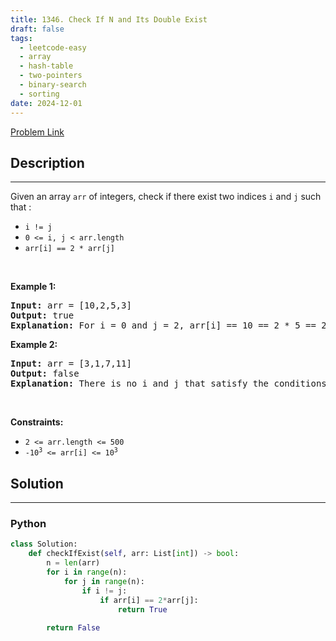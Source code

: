 ```yaml
---
title: 1346. Check If N and Its Double Exist
draft: false
tags: 
  - leetcode-easy
  - array
  - hash-table
  - two-pointers
  - binary-search
  - sorting
date: 2024-12-01
---
```


[Problem Link](https://leetcode.com/problems/check-if-n-and-its-double-exist/)

## Description

---
<p>Given an array <code>arr</code> of integers, check if there exist two indices <code>i</code> and <code>j</code> such that :</p>

<ul>
	<li><code>i != j</code></li>
	<li><code>0 &lt;= i, j &lt; arr.length</code></li>
	<li><code>arr[i] == 2 * arr[j]</code></li>
</ul>

<p>&nbsp;</p>
<p><strong class="example">Example 1:</strong></p>

<pre>
<strong>Input:</strong> arr = [10,2,5,3]
<strong>Output:</strong> true
<strong>Explanation:</strong> For i = 0 and j = 2, arr[i] == 10 == 2 * 5 == 2 * arr[j]
</pre>

<p><strong class="example">Example 2:</strong></p>

<pre>
<strong>Input:</strong> arr = [3,1,7,11]
<strong>Output:</strong> false
<strong>Explanation:</strong> There is no i and j that satisfy the conditions.
</pre>

<p>&nbsp;</p>
<p><strong>Constraints:</strong></p>

<ul>
	<li><code>2 &lt;= arr.length &lt;= 500</code></li>
	<li><code>-10<sup>3</sup> &lt;= arr[i] &lt;= 10<sup>3</sup></code></li>
</ul>


## Solution

---
### Python
``` py title='check-if-n-and-its-double-exist'
class Solution:
    def checkIfExist(self, arr: List[int]) -> bool:
        n = len(arr)
        for i in range(n):
            for j in range(n):
                if i != j:
                    if arr[i] == 2*arr[j]:
                        return True
        
        return False
```

